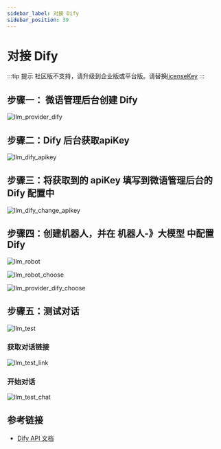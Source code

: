 ```yaml
---
sidebar_label: 对接 Dify
sidebar_position: 39
---
```


# 对接 Dify

:::tip 提示
社区版不支持，请升级到企业版或平台版。请替换[licenseKey](../development/license.md)
:::

## 步骤一： 微语管理后台创建 Dify

![llm_provider_dify](/img/provider/dify/llm_provider_dify.png)

## 步骤二：Dify 后台获取apiKey

![llm_dify_apikey](/img/provider/dify/llm_dify_apikey.png)

## 步骤三：将获取到的 apiKey 填写到微语管理后台的 Dify 配置中

![llm_dify_change_apikey](/img/provider/dify/llm_dify_change_apikey.png)

## 步骤四：创建机器人，并在 机器人-》大模型 中配置 Dify

![llm_robot](/img/provider/dify/llm_robot.png)

![llm_robot_choose](/img/provider/dify/llm_robot_choose.png)

![llm_provider_dify_choose](/img/provider/dify/llm_provider_dify_choose.png)

## 步骤五：测试对话

![llm_test](/img/provider/dify/llm_test.png)

### 获取对话链接

![llm_test_link](/img/provider/dify/llm_test_link.png)

### 开始对话

![llm_test_chat](/img/provider/dify/llm_test_chat.png)

## 参考链接

- [Dify API 文档](https://docs.dify.ai/api-reference/%E5%AF%B9%E8%AF%9D%E6%B6%88%E6%81%AF/%E5%8F%91%E9%80%81%E5%AF%B9%E8%AF%9D%E6%B6%88%E6%81%AF)
